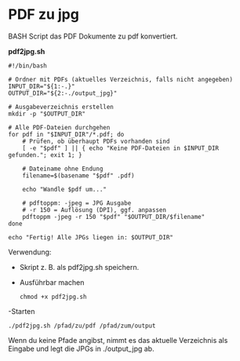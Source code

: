 # PDF zu jpg
BASH Script das PDF Dokumente zu pdf konvertiert.

**pdf2jpg.sh**

```
#!/bin/bash

# Ordner mit PDFs (aktuelles Verzeichnis, falls nicht angegeben)
INPUT_DIR="${1:-.}"
OUTPUT_DIR="${2:-./output_jpg}"

# Ausgabeverzeichnis erstellen
mkdir -p "$OUTPUT_DIR"

# Alle PDF-Dateien durchgehen
for pdf in "$INPUT_DIR"/*.pdf; do
    # Prüfen, ob überhaupt PDFs vorhanden sind
    [ -e "$pdf" ] || { echo "Keine PDF-Dateien in $INPUT_DIR gefunden."; exit 1; }

    # Dateiname ohne Endung
    filename=$(basename "$pdf" .pdf)

    echo "Wandle $pdf um..."

    # pdftoppm: -jpeg = JPG Ausgabe
    # -r 150 = Auflösung (DPI), ggf. anpassen
    pdftoppm -jpeg -r 150 "$pdf" "$OUTPUT_DIR/$filename"
done

echo "Fertig! Alle JPGs liegen in: $OUTPUT_DIR"
```

Verwendung:

- Skript z. B. als pdf2jpg.sh speichern.
- Ausführbar machen

      chmod +x pdf2jpg.sh

-Starten

    ./pdf2jpg.sh /pfad/zu/pdf /pfad/zum/output


Wenn du keine Pfade angibst, nimmt es das aktuelle Verzeichnis als Eingabe und legt die JPGs in ./output_jpg ab.
